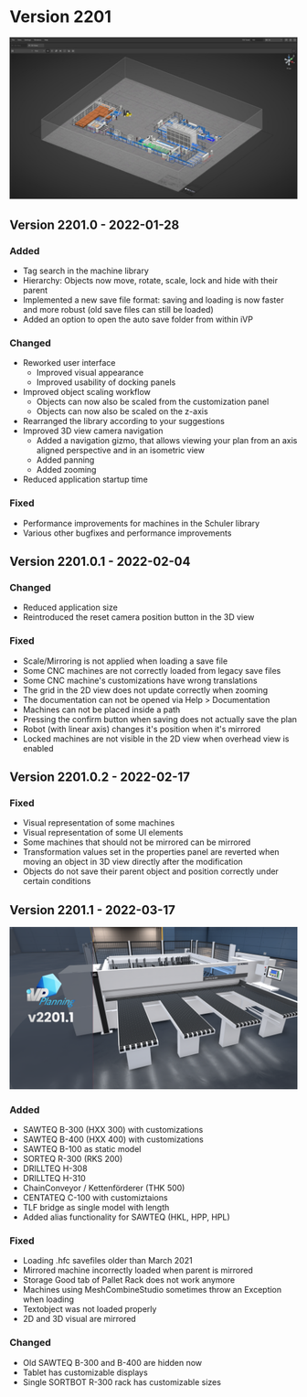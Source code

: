 # Version 2201

![](../../../.gitbook/assets/2201.jpg)

## Version 2201.0 - 2022-01-28

### Added

* Tag search in the machine library
* Hierarchy: Objects now move, rotate, scale, lock and hide with their parent
* Implemented a new save file format: saving and loading is now faster and more robust (old save files can still be loaded)
* Added an option to open the auto save folder from within iVP

### Changed

* Reworked user interface
  * Improved visual appearance
  * Improved usability of docking panels
* Improved object scaling workflow
  * Objects can now also be scaled from the customization panel
  * Objects can now also be scaled on the z-axis
* Rearranged the library according to your suggestions
* Improved 3D view camera navigation
  * Added a navigation gizmo, that allows viewing your plan from an axis aligned perspective and in an isometric view
  * Added panning
  * Added zooming
* Reduced application startup time

### Fixed

* Performance improvements for machines in the Schuler library
* Various other bugfixes and performance improvements

## Version 2201.0.1 - 2022-02-04

### Changed

* Reduced application size
* Reintroduced the reset camera position button in the 3D view

### Fixed

* Scale/Mirroring is not applied when loading a save file
* Some CNC machines are not correctly loaded from legacy save files
* Some CNC machine's customizations have wrong translations
* The grid in the 2D view does not update correctly when zooming
* The documentation can not be opened via Help > Documentation
* Machines can not be placed inside a path
* Pressing the confirm button when saving does not actually save the plan
* Robot (with linear axis) changes it's position when it's mirrored
* Locked machines are not visible in the 2D view when overhead view is enabled

## Version 2201.0.2 - 2022-02-17

### Fixed

* Visual representation of some machines
* Visual representation of some UI elements
* Some machines that should not be mirrored can be mirrored
* Transformation values set in the properties panel are reverted when moving an object in 3D view directly after the modification
* Objects do not save their parent object and position correctly under certain conditions

## Version 2201.1 - 2022-03-17

![](../../../.gitbook/assets/version-2201-1.png)

### Added

* SAWTEQ B-300 (HXX 300) with customizations
* SAWTEQ B-400 (HXX 400) with customizations
* SAWTEQ B-100 as static model
* SORTEQ R-300 (RKS 200)
* DRILLTEQ H-308
* DRILLTEQ H-310
* ChainConveyor / Kettenförderer (THK 500)
* CENTATEQ C-100 with customiztaions
* TLF bridge as single model with length
* Added alias functionality for SAWTEQ (HKL, HPP, HPL)

### Fixed

* Loading .hfc savefiles older than March 2021
* Mirrored machine incorrectly loaded when parent is mirrored
* Storage Good tab of Pallet Rack does not work anymore
* Machines using MeshCombineStudio sometimes throw an Exception when loading
* Textobject was not loaded properly
* 2D and 3D visual are mirrored

### Changed

* Old SAWTEQ B-300 and B-400 are hidden now
* Tablet has customizable displays
* Single SORTBOT R-300 rack has customizable sizes